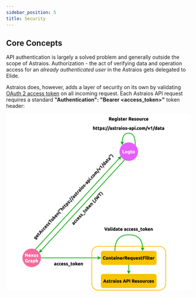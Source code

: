 ```yaml
---
sidebar_position: 5
title: Security
---
```


Core Concepts
-------------

API authentication is largely a solved problem and generally outside the scope of Astraios.
Authorization - the act of verifying data and operation access for an _already authenticated user_ in the Astraios
gets delegated to Elide.

Astraios does, however, adds a layer of security on its own by validating [OAuth 2 access token] on all incoming
request. Each Astraios API request requires a standard **"Authentication": "Bearer <access_token>"** token header:

![Error loading oauth2-filtering.png](./img/oauth2-filtering.png)

[OAuth 2 access token]: https://www.oauth.com/oauth2-servers/access-tokens/
